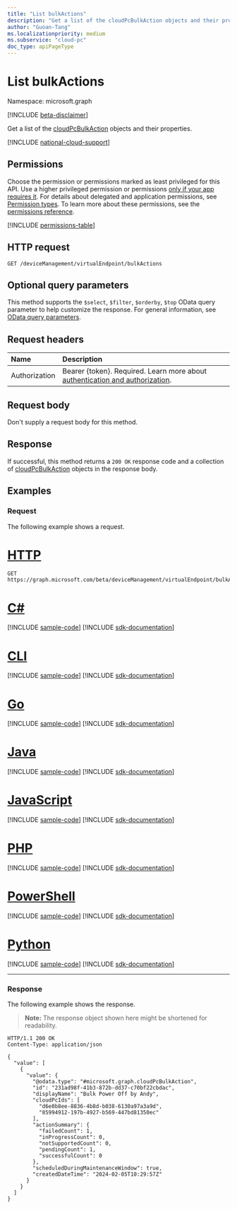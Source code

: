 ```yaml
---
title: "List bulkActions"
description: "Get a list of the cloudPcBulkAction objects and their properties."
author: "Guoan-Tang"
ms.localizationpriority: medium
ms.subservice: "cloud-pc"
doc_type: apiPageType
---
```


# List bulkActions
Namespace: microsoft.graph

[!INCLUDE [beta-disclaimer](../../includes/beta-disclaimer.md)]

Get a list of the [cloudPcBulkAction](../resources/cloudpcbulkaction.md) objects and their properties.

[!INCLUDE [national-cloud-support](../../includes/global-us.md)]

## Permissions
Choose the permission or permissions marked as least privileged for this API. Use a higher privileged permission or permissions [only if your app requires it](/graph/permissions-overview#best-practices-for-using-microsoft-graph-permissions). For details about delegated and application permissions, see [Permission types](/graph/permissions-overview#permission-types). To learn more about these permissions, see the [permissions reference](/graph/permissions-reference).

<!-- { "blockType": "permissions", "name": "virtualendpoint_list_bulkactions" } -->
[!INCLUDE [permissions-table](../includes/permissions/virtualendpoint-list-bulkactions-permissions.md)]

## HTTP request

<!-- {
  "blockType": "ignored"
}
-->
``` http
GET /deviceManagement/virtualEndpoint/bulkActions
```

## Optional query parameters
This method supports the `$select`, `$filter`, `$orderby`, `$top` OData query parameter to help customize the response. For general information, see [OData query parameters](/graph/query-parameters).

## Request headers
|Name|Description|
|:---|:---|
|Authorization|Bearer {token}. Required. Learn more about [authentication and authorization](/graph/auth/auth-concepts).|

## Request body
Don't supply a request body for this method.

## Response

If successful, this method returns a `200 OK` response code and a collection of [cloudPcBulkAction](../resources/cloudpcbulkaction.md) objects in the response body.

## Examples

### Request
The following example shows a request.
# [HTTP](#tab/http)
<!-- {
  "blockType": "request",
  "name": "list_cloudpcbulkaction"
}
-->
``` http
GET https://graph.microsoft.com/beta/deviceManagement/virtualEndpoint/bulkActions
```

# [C#](#tab/csharp)
[!INCLUDE [sample-code](../includes/snippets/csharp/list-cloudpcbulkaction-csharp-snippets.md)]
[!INCLUDE [sdk-documentation](../includes/snippets/snippets-sdk-documentation-link.md)]

# [CLI](#tab/cli)
[!INCLUDE [sample-code](../includes/snippets/cli/list-cloudpcbulkaction-cli-snippets.md)]
[!INCLUDE [sdk-documentation](../includes/snippets/snippets-sdk-documentation-link.md)]

# [Go](#tab/go)
[!INCLUDE [sample-code](../includes/snippets/go/list-cloudpcbulkaction-go-snippets.md)]
[!INCLUDE [sdk-documentation](../includes/snippets/snippets-sdk-documentation-link.md)]

# [Java](#tab/java)
[!INCLUDE [sample-code](../includes/snippets/java/list-cloudpcbulkaction-java-snippets.md)]
[!INCLUDE [sdk-documentation](../includes/snippets/snippets-sdk-documentation-link.md)]

# [JavaScript](#tab/javascript)
[!INCLUDE [sample-code](../includes/snippets/javascript/list-cloudpcbulkaction-javascript-snippets.md)]
[!INCLUDE [sdk-documentation](../includes/snippets/snippets-sdk-documentation-link.md)]

# [PHP](#tab/php)
[!INCLUDE [sample-code](../includes/snippets/php/list-cloudpcbulkaction-php-snippets.md)]
[!INCLUDE [sdk-documentation](../includes/snippets/snippets-sdk-documentation-link.md)]

# [PowerShell](#tab/powershell)
[!INCLUDE [sample-code](../includes/snippets/powershell/list-cloudpcbulkaction-powershell-snippets.md)]
[!INCLUDE [sdk-documentation](../includes/snippets/snippets-sdk-documentation-link.md)]

# [Python](#tab/python)
[!INCLUDE [sample-code](../includes/snippets/python/list-cloudpcbulkaction-python-snippets.md)]
[!INCLUDE [sdk-documentation](../includes/snippets/snippets-sdk-documentation-link.md)]

---

### Response
The following example shows the response.
>**Note:** The response object shown here might be shortened for readability.
<!-- {
  "blockType": "response",
  "truncated": true,
  "@odata.type": "Collection(microsoft.graph.cloudPcBulkAction)"
}
-->
``` http
HTTP/1.1 200 OK
Content-Type: application/json

{
  "value": [
    {
      "value": {
        "@odata.type": "#microsoft.graph.cloudPcBulkAction",
        "id": "231ad98f-41b3-872b-dd37-c70bf22cbdac",
        "displayName": "Bulk Power Off by Andy",
        "cloudPcIds": [
          "d6e0b8ee-8836-4b8d-b038-6130a97a3a9d",
          "85994912-197b-4927-b569-447bd81350ec"
        ],
        "actionSummary": {
          "failedCount": 1,
          "inProgressCount": 0,
          "notSupportedCount": 0,
          "pendingCount": 1,
          "successfulCount": 0
        },
        "scheduledDuringMaintenanceWindow": true,
        "createdDateTime": "2024-02-05T10:29:57Z"
      }
    }
  ]
}
```
